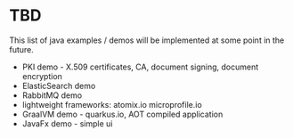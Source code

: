 # TBD
This list of java examples / demos will be implemented at some point in the future.

* PKI demo - X.509 certificates, CA, document signing, document encryption
* ElasticSearch demo
* RabbitMQ demo
* lightweight frameworks: atomix.io microprofile.io 
* GraalVM demo - quarkus.io, AOT compiled application
* JavaFx demo - simple ui 


